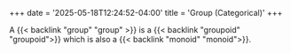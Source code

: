 +++
date = '2025-05-18T12:24:52-04:00'
title = 'Group (Categorical)'
+++

A {{< backlink "group" "group" >}} is a {{< backlink "groupoid" "groupoid">}}
which is also a {{< backlink "monoid" "monoid">}}.
